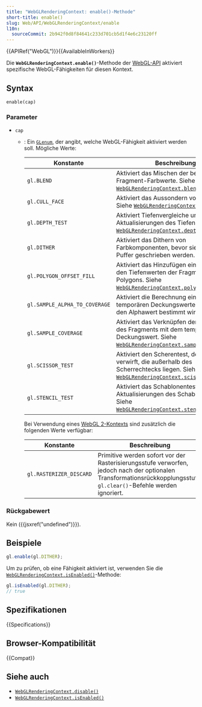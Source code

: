 ```yaml
---
title: "WebGLRenderingContext: enable()-Methode"
short-title: enable()
slug: Web/API/WebGLRenderingContext/enable
l10n:
  sourceCommit: 2b942f0d8f84641c233d701cb5d1f4e6c23120ff
---
```


{{APIRef("WebGL")}}{{AvailableInWorkers}}

Die **`WebGLRenderingContext.enable()`**-Methode der [WebGL-API](/de/docs/Web/API/WebGL_API) aktiviert spezifische WebGL-Fähigkeiten für diesen Kontext.

## Syntax

```js-nolint
enable(cap)
```

### Parameter

- `cap`

  - : Ein [`GLenum`](/de/docs/Web/API/WebGL_API/Types), der angibt, welche WebGL-Fähigkeit aktiviert werden soll. Mögliche Werte:

    | Konstante                     | Beschreibung                                                                                                                                                                                    |
    | ----------------------------- | ----------------------------------------------------------------------------------------------------------------------------------------------------------------------------------------------- |
    | `gl.BLEND`                    | Aktiviert das Mischen der berechneten Fragment-Farbwerte. Siehe [`WebGLRenderingContext.blendFunc()`](/de/docs/Web/API/WebGLRenderingContext/blendFunc).                                        |
    | `gl.CULL_FACE`                | Aktiviert das Aussondern von Polygonen. Siehe [`WebGLRenderingContext.cullFace()`](/de/docs/Web/API/WebGLRenderingContext/cullFace).                                                            |
    | `gl.DEPTH_TEST`               | Aktiviert Tiefenvergleiche und Aktualisierungen des Tiefenpuffers. Siehe [`WebGLRenderingContext.depthFunc()`](/de/docs/Web/API/WebGLRenderingContext/depthFunc).                               |
    | `gl.DITHER`                   | Aktiviert das Dithern von Farbkomponenten, bevor sie in den Farb-Puffer geschrieben werden.                                                                                                     |
    | `gl.POLYGON_OFFSET_FILL`      | Aktiviert das Hinzufügen eines Offsets zu den Tiefenwerten der Fragmente eines Polygons. Siehe [`WebGLRenderingContext.polygonOffset()`](/de/docs/Web/API/WebGLRenderingContext/polygonOffset). |
    | `gl.SAMPLE_ALPHA_TO_COVERAGE` | Aktiviert die Berechnung eines temporären Deckungswertes, der durch den Alphawert bestimmt wird.                                                                                                |
    | `gl.SAMPLE_COVERAGE`          | Aktiviert das Verknüpfen der Abdeckung des Fragments mit dem temporären Deckungswert. Siehe [`WebGLRenderingContext.sampleCoverage()`](/de/docs/Web/API/WebGLRenderingContext/sampleCoverage).  |
    | `gl.SCISSOR_TEST`             | Aktiviert den Scherentest, der Fragmente verwirft, die außerhalb des Scherrechtecks liegen. Siehe [`WebGLRenderingContext.scissor()`](/de/docs/Web/API/WebGLRenderingContext/scissor).          |
    | `gl.STENCIL_TEST`             | Aktiviert das Schablonentesten und Aktualisierungen des Schablonenpuffers. Siehe [`WebGLRenderingContext.stencilFunc()`](/de/docs/Web/API/WebGLRenderingContext/stencilFunc).                   |

    Bei Verwendung eines [WebGL 2-Kontexts](/de/docs/Web/API/WebGL2RenderingContext) sind zusätzlich die folgenden Werte verfügbar:

    | Konstante               | Beschreibung                                                                                                                                                         |
    | ----------------------- | -------------------------------------------------------------------------------------------------------------------------------------------------------------------- |
    | `gl.RASTERIZER_DISCARD` | Primitive werden sofort vor der Rasterisierungsstufe verworfen, jedoch nach der optionalen Transformationsrückkopplungsstufe. `gl.clear()`-Befehle werden ignoriert. |

### Rückgabewert

Kein ({{jsxref("undefined")}}).

## Beispiele

```js
gl.enable(gl.DITHER);
```

Um zu prüfen, ob eine Fähigkeit aktiviert ist, verwenden Sie die
[`WebGLRenderingContext.isEnabled()`](/de/docs/Web/API/WebGLRenderingContext/isEnabled)-Methode:

```js
gl.isEnabled(gl.DITHER);
// true
```

## Spezifikationen

{{Specifications}}

## Browser-Kompatibilität

{{Compat}}

## Siehe auch

- [`WebGLRenderingContext.disable()`](/de/docs/Web/API/WebGLRenderingContext/disable)
- [`WebGLRenderingContext.isEnabled()`](/de/docs/Web/API/WebGLRenderingContext/isEnabled)

